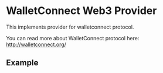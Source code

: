 # WalletConnect Web3 Provider

This implements provider for walletconnect protocol.

You can read more about WalletConnect protocol here: http://walletconnect.org/

## Example

```js
```
